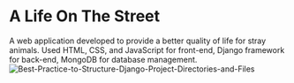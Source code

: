 # A Life On The Street
A web application developed to provide a better quality of life for stray animals. Used HTML, CSS, and JavaScript for front-end, Django framework for back-end, MongoDB for database management.
![Best-Practice-to-Structure-Django-Project-Directories-and-Files](https://user-images.githubusercontent.com/53139667/147778422-6b3551d7-55f9-4911-a071-45b634cff031.png)
